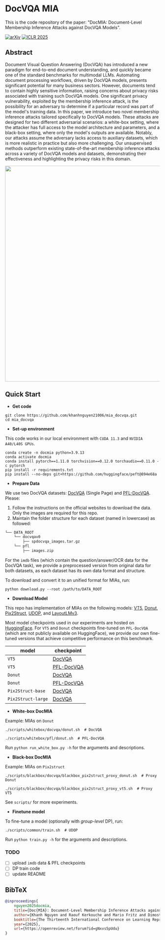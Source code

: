 # DocVQA MIA

This is the code repository of the paper: "DocMIA: Document-Level Membership Inference Attacks against DocVQA Models".

[![arXiv](https://img.shields.io/badge/arXiv-2502.03692-b31b1b.svg?style=plastic)](http://arxiv.org/abs/2502.03692)
[![ICLR 2025](https://img.shields.io/badge/ICLR-2025-blue.svg?style=plastic)](https://openreview.net/forum?id=gNxvs5pUdu)

## Abstract
Document Visual Question Answering (DocVQA) has introduced a new paradigm for end-to-end document understanding, and quickly became one of the standard benchmarks for multimodal LLMs. Automating document processing workflows, driven by DocVQA models, presents significant potential for many business sectors. However, documents tend to contain highly sensitive information, raising concerns about privacy risks associated with training such DocVQA models. One significant privacy vulnerability, exploited by the membership inference attack, is the possibility for an adversary to determine if a particular record was part of the model's training data. In this paper, we introduce two novel membership inference attacks tailored specifically to DocVQA models. These attacks are designed for two different adversarial scenarios: a white-box setting, where the attacker has full access to the model architecture and parameters, and a black-box setting, where only the model's outputs are available. Notably, our attacks assume the adversary lacks access to auxiliary datasets, which is more realistic in practice but also more challenging. Our unsupervised methods outperform existing state-of-the-art membership inference attacks across a variety of DocVQA models and datasets, demonstrating their effectiveness and highlighting the privacy risks in this domain.

<img src="assets/DocMIA.png" width="700"/>


## Quick Start
- **Get code**
```shell 
git clone https://github.com/khanhnguyen21006/mia_docvqa.git
cd mia_docvqa
```

- **Set-up environment**

This code works in our local environment with `CUDA 11.3` and `NVIDIA A40/L40S GPUs`.
```shell
conda create -n docmia python=3.9.13
conda activate docmia
conda install pytorch==1.11.0 torchvision==0.12.0 torchaudio==0.11.0 -c pytorch
pip install -r requirements.txt
pip install --no-deps git+https://github.com/huggingface/peft@894e68a
```

- **Prepare Data**

We use two DocVQA datasets: [DocVQA](https://rrc.cvc.uab.es/?ch=17) (Single Page) and [PFL-DocVQA](https://benchmarks.elsa-ai.eu/?ch=2). Please:

1. Follow the instructions on the official websites to download the data. Only the images are required for this repo.
2. Maintain the folder structure for each dataset (named in lowercase) as followed:
```bash
└── DATA_ROOT
    └── docvqav0
        ├── spdocvqa_images.tar.gz
    └── pfl
        ├── images.zip
```

For the `imdb` files (which contain the question/answer/OCR data for the DocVQA task), we provide a preprocessed version from original data for both datasets, as each dataset has its own data format and structure. 

To download and convert it to an unified format for MIAs, run:
```shell
python download.py --root /path/to/DATA_ROOT
```

- **Download Model**

This repo has implementation of MIAs on the following models: [VT5](https://arxiv.org/abs/2312.10108), [Donut](https://arxiv.org/abs/2111.15664), [Pix2Struct](https://arxiv.org/abs/2210.03347), [UDOP](https://arxiv.org/abs/2212.02623), and [LayoutLMv3](https://arxiv.org/abs/2204.08387).

Most model checkpoints used in our experiments are hosted on [HuggingFace](https://huggingface.co/). For `VT5` and `Donut` checkpoints fine-tuned on `PFL-DocVQA` (which are not publicly available on HuggingFace), we provide our own fine-tuned versions that achieve competitive performance on this benchmark.

| model | checkpoint |
|------|------|
| `VT5` | [DocVQA](https://huggingface.co/rubentito/vt5-base-spdocvqa) |
| `VT5` | [PFL-DocVQA]() |
| `Donut` | [DocVQA](https://huggingface.co/naver-clova-ix/donut-base-finetuned-docvqa) |
| `Donut` | [PFL-DocVQA]() |
| `Pix2Struct-base` | [DocVQA](https://huggingface.co/google/pix2struct-docvqa-base) |
| `Pix2Struct-large` | [DocVQA](https://huggingface.co/google/pix2struct-docvqa-large) |

- **White-box DocMIA**

Example: MIAs on `Donut`
```shell
./scripts/whitebox/docvqa/donut.sh  # DocVQA
```
```shell
./scripts/whitebox/pfl/donut.sh  # PFL-DocVQA
```
Run `python run_white_box.py -h` for the arguments and descriptions.

- **Black-box DocMIA**

Example: MIAs on `Pix2struct`
```shell
./scripts/blackbox/docvqa/blackbox_pix2struct_proxy_donut.sh  # Proxy Donut
```
```shell
./scripts/blackbox/docvqa/blackbox_pix2struct_proxy_vt5.sh  # Proxy VT5
```
See `scripts/` for more experiments. 

- **Finetune model**

To fine-tune a model (optionally with *group-level* DP), run:
```shell
./scripts/common/train.sh  # UDOP
```
Run `python train.py -h` for the arguments and descriptions.

### TODO
- [ ] upload `imdb` data & PFL checkpoints
- [ ] DP train code
- [ ] update README

## BibTeX
```bibtex
@inproceedings{
	nguyen2025docmia,
	title={Doc{MIA}: Document-Level Membership Inference Attacks against Doc{VQA} Models},
	author={Khanh Nguyen and Raouf Kerkouche and Mario Fritz and Dimosthenis Karatzas},
	booktitle={The Thirteenth International Conference on Learning Representations},
	year={2025},
	url={https://openreview.net/forum?id=gNxvs5pUdu}
}
```
